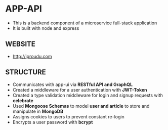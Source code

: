 # APP-API
- This is a backend component of a microservice full-stack application
- It is built with node and express

## WEBSITE
- http://iproudu.com

## STRUCTURE
- Communicates with app-ui via **RESTful API and GraphQL**
- Created a middleware for a user authentication with **JWT-Token**
- Created a type validation middleware for login and signup requests with **celebrate**
- Used **Mongoose Schemas** to model **user and article** to store and manipulate in **MongoDB**
- Assigns cookies to users to prevent constant re-login
- Encrypts a user password with **bcrypt**
